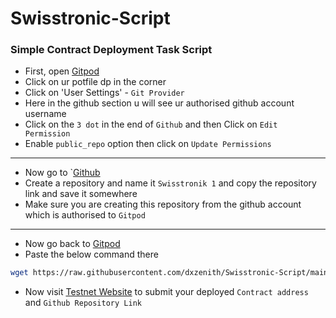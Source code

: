 # Swisstronic-Script

### Simple Contract Deployment Task Script
- First, open [Gitpod](https://gitpod.io/workspaces)
- Click on ur potfile dp in the corner
- Click on 'User Settings' - `Git Provider`
- Here in the github section u will see ur authorised github account username
- Click on the `3 dot` in the end of `Github` and then Click on `Edit Permission`
- Enable `public_repo` option then click on `Update Permissions`
---
- Now go to `[Github](https://github.com/)
- Create a repository and name it `Swisstronik 1` and copy the repository link and save it somewhere
- Make sure you are creating this repository from the github account which is authorised to `Gitpod`
---
- Now go back to [Gitpod](https://gitpod.io/workspaces)
- Paste the below command there
```bash
wget https://raw.githubusercontent.com/dxzenith/Swisstronic-Script/main/simple-contract.sh && chmod +x simple-contract.sh && ./simple-contract.sh
```
- Now visit [Testnet Website](https://www.swisstronik.com/testnet2/dashboard) to submit your deployed `Contract address` and `Github Repository Link`
